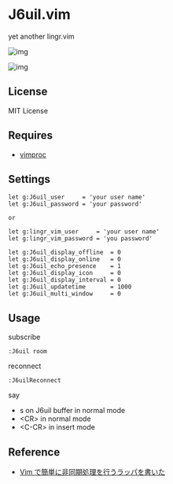 J6uil.vim
=====

yet another lingr.vim

![img](http://cdn-ak.f.st-hatena.com/images/fotolife/b/basyura/20130915/20130915114947.png)

![img](http://cdn-ak.f.st-hatena.com/images/fotolife/b/basyura/20130915/20130915114946.png)

License
-------

MIT License

Requires
--------

- [vimproc](https://github.com/Shougo/vimproc)

Settings
---------

    let g:J6uil_user     = 'your user name'
    let g:J6uil_password = 'your password'

    or

    let g:lingr_vim_user     = 'your user name'
    let g:lingr_vim_password = 'you password'

    let g:J6uil_display_offline  = 0
    let g:J6uil_display_online   = 0
    let g:J6uil_echo_presence    = 1
    let g:J6uil_display_icon     = 0
    let g:J6uil_display_interval = 0
    let g:J6uil_updatetime       = 1000
    let g:J6uil_multi_window     = 0

Usage
-----

subscribe

    :J6uil room

reconnect

    :J6uilReconnect

say

  - s on J6uil buffer in normal mode
  - &lt;CR&gt; in normal mode
  - &lt;C-CR&gt; in insert mode


Reference
---------

- [Vim で簡単に非同期処理を行うラッパを書いた](http://d.hatena.ne.jp/osyo-manga/20121010/1349795470)
